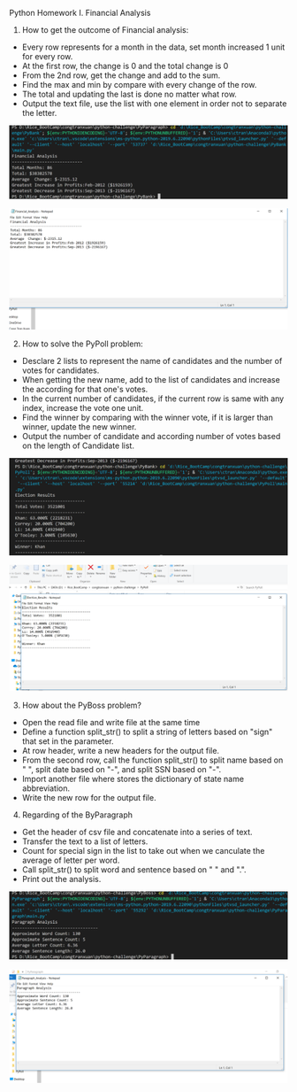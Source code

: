 Python Homework
I. Financial Analysis

1. How to get the outcome of Financial analysis:
  - Every row represents for a month in the data, set month increased 1 unit for every row.
  - At the first row, the change is 0 and the total change is 0
  - From the 2nd row, get the change and add to the sum.
  - Find the max and min by compare with every change of the row.
  - The total and updating the last is done no matter what row.
  - Output the text file, use the list with one element in order not to separate the letter.
  
  ![](Images/Financial_Analysis.png)
  
  
  ![](Images/Financial_Analysis_text.png)
  
2. How to solve the PyPoll problem:
  - Desclare 2 lists to represent the name of candidates and the number of votes for candidates.
  - When getting the new name, add to the list of candidates and increase the according for that one's votes.
  - In the current number of candidates, if the current row is same with any index, increase the vote one unit.
  - Find the winner by comparing with the winner vote, if it is larger than winner, update the new winner.
  - Output the number of candidate and according number of votes based on the length of Candidate list.
  
  ![](Images/Election_Results.png)
  

  ![](Images/Election_Results_text.png)
  
3. How about the PyBoss problem?
  - Open the read file and write file at the same time
  - Define a function split_str() to split a string of letters based on "sign" that set in the parameter.
  - At row header, write a new headers for the output file.
  - From the second row, call the function split_str() to split name based on " ", split date based on "-", and split SSN based on "-".
  - Import another file where stores the dictionary of state name abbreviation.
  - Write the new row for the output file.
  
4. Regarding of the ByParagraph
  - Get the header of csv file and concatenate into a series of text.
  - Transfer the text to a list of letters.
  - Count for special sign in the list to take out when we canculate the average of letter per word.
  - Call split_str() to split word and sentence based on " " and ".".
  - Print out the analysis.
  
  
  ![](Images/PyParagraph_Analysis.png)

  ![](Images/PyParagraph_Analysis_text.png)


